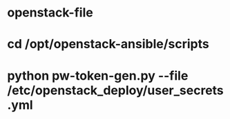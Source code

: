 # openstack-file
# cd /opt/openstack-ansible/scripts
# python pw-token-gen.py --file /etc/openstack_deploy/user_secrets.yml
